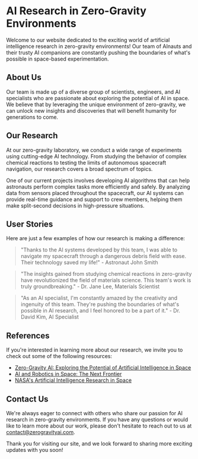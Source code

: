 <!--
Write me content for website with wallpaper which alt text is:

"AInauts and their AI companions conducting experiments in a zero-gravity laboratory, with colorful chemicals and particles floating all around them."

The name/title of the page should not be 1:1 copy of the alt text but rather a real content of the website which is using this wallpaper.

- Use markdown format 
- Start with the heading
- The content should look like a real website 
- Include real sections like references, contact, user stories, etc. use things relevant to the page purpose.
- Feel free to use structure like headings, bullets, numbering, blockquotes, paragraphs, horizontal lines, etc.
- You can use formatting like bold or _italic_
- You can include UTF-8 emojis
- Links should be only #hash anchors (and you can refer to the document itself)
- Do not include images
-->

<!--font:Montserrat-->

# AI Research in Zero-Gravity Environments

Welcome to our website dedicated to the exciting world of artificial intelligence research in zero-gravity environments! Our team of AInauts and their trusty AI companions are constantly pushing the boundaries of what's possible in space-based experimentation.

## About Us

Our team is made up of a diverse group of scientists, engineers, and AI specialists who are passionate about exploring the potential of AI in space. We believe that by leveraging the unique environment of zero-gravity, we can unlock new insights and discoveries that will benefit humanity for generations to come.

## Our Research

At our zero-gravity laboratory, we conduct a wide range of experiments using cutting-edge AI technology. From studying the behavior of complex chemical reactions to testing the limits of autonomous spacecraft navigation, our research covers a broad spectrum of topics.

One of our current projects involves developing AI algorithms that can help astronauts perform complex tasks more efficiently and safely. By analyzing data from sensors placed throughout the spacecraft, our AI systems can provide real-time guidance and support to crew members, helping them make split-second decisions in high-pressure situations.

## User Stories

Here are just a few examples of how our research is making a difference:

> "Thanks to the AI systems developed by this team, I was able to navigate my spacecraft through a dangerous debris field with ease. Their technology saved my life!" - Astronaut John Smith

> "The insights gained from studying chemical reactions in zero-gravity have revolutionized the field of materials science. This team's work is truly groundbreaking." - Dr. Jane Lee, Materials Scientist

> "As an AI specialist, I'm constantly amazed by the creativity and ingenuity of this team. They're pushing the boundaries of what's possible in AI research, and I feel honored to be a part of it." - Dr. David Kim, AI Specialist

## References

If you're interested in learning more about our research, we invite you to check out some of the following resources:

- [Zero-Gravity AI: Exploring the Potential of Artificial Intelligence in Space](#)
- [AI and Robotics in Space: The Next Frontier](#)
- [NASA's Artificial Intelligence Research in Space](#)

## Contact Us

We're always eager to connect with others who share our passion for AI research in zero-gravity environments. If you have any questions or would like to learn more about our work, please don't hesitate to reach out to us at [contact@zerogravityai.com](mailto:contact@zerogravityai.com).

Thank you for visiting our site, and we look forward to sharing more exciting updates with you soon!
